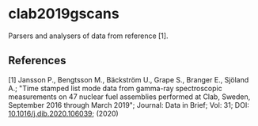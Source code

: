 # clab2019gscans
Parsers and analysers of data from reference [1].


## References

[1] Jansson P., Bengtsson M., Bäckström U., Grape S., Branger E., Sjöland A.; "Time stamped list mode data from gamma-ray spectroscopic measurements on 47 nuclear fuel assemblies performed at Clab, Sweden, September 2016 through March 2019"; Journal: Data in Brief; Vol: 31; DOI: [10.1016/j.dib.2020.106039](http://dx.doi.org/10.1016/j.dib.2020.106039); (2020)


